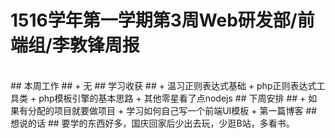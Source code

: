 # 1516学年第一学期第3周Web研发部/前端组/李敦锋周报 #
<br>
## 本周工作 ##
+	无
## 学习收获 ##
+	温习正则表达式基础
+	php正则表达式工具类
+	php模板引擎的基本思路
+	其他零星看了点nodejs
## 下周安排 ##
+	如果有分配的项目就要做项目
+	学习如何自己写一个前端UI模板
+	第一篇博客
## 想说的话 ##
要学的东西好多，国庆回家后少出去玩，少逛B站，多看书。